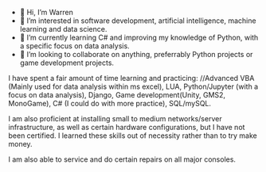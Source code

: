 - 👋 Hi, I’m Warren
- 👀 I’m interested in software development, artificial intelligence, machine learning and data science. 
- 🌱 I’m currently learning C# and improving my knowledge of Python, with a specific focus on data analysis.
- 💞️ I’m looking to collaborate on anything, preferrably Python projects or game development projects. 


I have spent a fair amount of time learning and practicing:
//Advanced VBA (Mainly used for data analysis within ms excel),
LUA,
Python/Jupyter (with a focus on data analysis),
Django, Game development(Unity, GMS2, MonoGame),
C# (I could do with more practice),
SQL/mySQL.

I am also proficient at installing small to medium networks/server infrastructure, as well as certain hardware configurations, but I have not been certified. I learned these skills out of necessity rather than to try make money.

I am also able to service and do certain repairs on all major consoles.

<!---
Striif3/Striif3 is a ✨ special ✨ repository because its `README.md` (this file) appears on your GitHub profile.
You can click the Preview link to take a look at your changes.
--->
